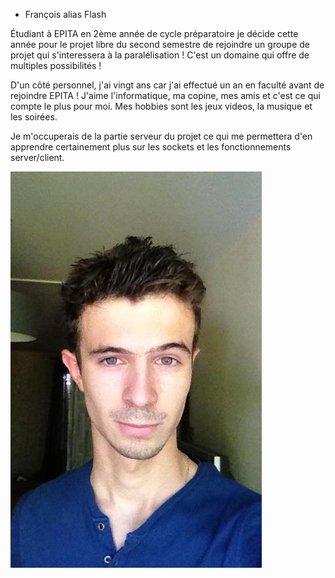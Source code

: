 * François alias Flash

Étudiant à EPITA en 2ème année de cycle préparatoire je décide cette année pour
le projet libre du second semestre de rejoindre un groupe de projet qui
s'interessera à la paralélisation ! C'est un domaine qui offre de multiples
possibilités !

D'un côté personnel, j'ai vingt ans car j'ai effectué un an en faculté avant de
rejoindre EPITA ! J'aime l'informatique, ma copine, mes amis et c'est ce qui
compte le plus pour moi. Mes hobbies sont les jeux videos, la musique et les
soirées.

Je m'occuperais de la partie serveur du projet ce qui me permettera d'en
apprendre certainement plus sur les sockets et les fonctionnements
server/client. 

![boiteu_f](./images/boiteu_f.jpeg)
